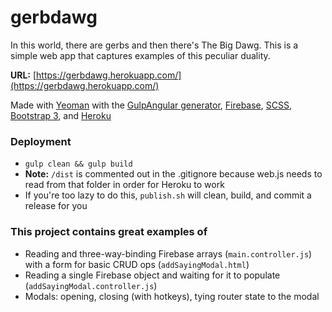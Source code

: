 # gerbdawg

In this world, there are gerbs and then there's The Big Dawg. This is a simple web app that captures examples of this peculiar duality.

**URL:** [https://gerbdawg.herokuapp.com/](https://gerbdawg.herokuapp.com/)

Made with [Yeoman](http://yeoman.io/) with the [GulpAngular generator](https://github.com/Swiip/generator-gulp-angular), [Firebase](https://www.firebase.com/), [SCSS](http://sass-lang.com/), [Bootstrap 3](http://getbootstrap.com/), and [Heroku](https://dashboard.heroku.com/)


### Deployment
- `gulp clean && gulp build`
- **Note:** `/dist` is commented out in the .gitignore because web.js needs to read from that folder in order for Heroku to work
- If you're too lazy to do this, `publish.sh` will clean, build, and commit a release for you

### This project contains great examples of
- Reading and three-way-binding Firebase arrays (`main.controller.js`) with a form for basic CRUD ops (`addSayingModal.html`)
- Reading a single Firebase object and waiting for it to populate (`addSayingModal.controller.js`)
- Modals: opening, closing (with hotkeys), tying router state to the modal
